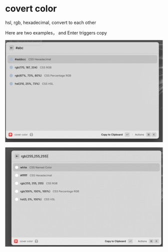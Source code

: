 # covert color

hsl, rgb, hexadecimal, convert to each other

Here are two examples， and Enter triggers copy

![alt text](image.png)

![alt text](image-1.png)


